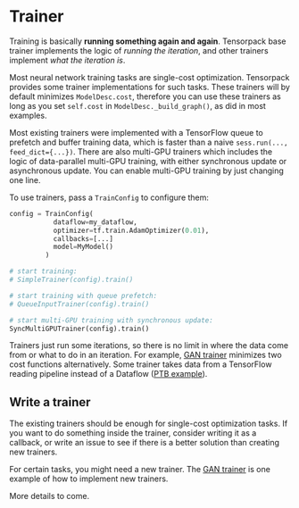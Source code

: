 
# Trainer

Training is basically **running something again and again**.
Tensorpack base trainer implements the logic of *running the iteration*,
and other trainers implement *what the iteration is*.

Most neural network training tasks are single-cost optimization.
Tensorpack provides some trainer implementations for such tasks.
These trainers will by default minimizes `ModelDesc.cost`,
therefore you can use these trainers as long as you set `self.cost` in `ModelDesc._build_graph()`,
as did in most examples.

Most existing trainers were implemented with a TensorFlow queue to prefetch and buffer
training data, which is faster than a naive `sess.run(..., feed_dict={...})`.
There are also multi-GPU trainers which includes the logic of data-parallel multi-GPU training,
with either synchronous update or asynchronous update. You can enable multi-GPU training
by just changing one line.

To use trainers, pass a `TrainConfig` to configure them:

```python
config = TrainConfig(
           dataflow=my_dataflow,
           optimizer=tf.train.AdamOptimizer(0.01),
           callbacks=[...]
           model=MyModel()
         )

# start training:
# SimpleTrainer(config).train()

# start training with queue prefetch:
# QueueInputTrainer(config).train()

# start multi-GPU training with synchronous update:
SyncMultiGPUTrainer(config).train()
```

Trainers just run some iterations, so there is no limit in where the data come from
or what to do in an iteration.
For example, [GAN trainer](../examples/GAN/GAN.py) minimizes
two cost functions alternatively.
Some trainer takes data from a TensorFlow reading pipeline instead of a Dataflow
([PTB example](../examples/PennTreebank)).


## Write a trainer

The existing trainers should be enough for single-cost optimization tasks. If you
want to do something inside the trainer, consider writing it as a callback, or
write an issue to see if there is a better solution than creating new trainers.

For certain tasks, you might need a new trainer.
The [GAN trainer](../examples/GAN/GAN.py) is one example of how to implement
new trainers.

More details to come.
